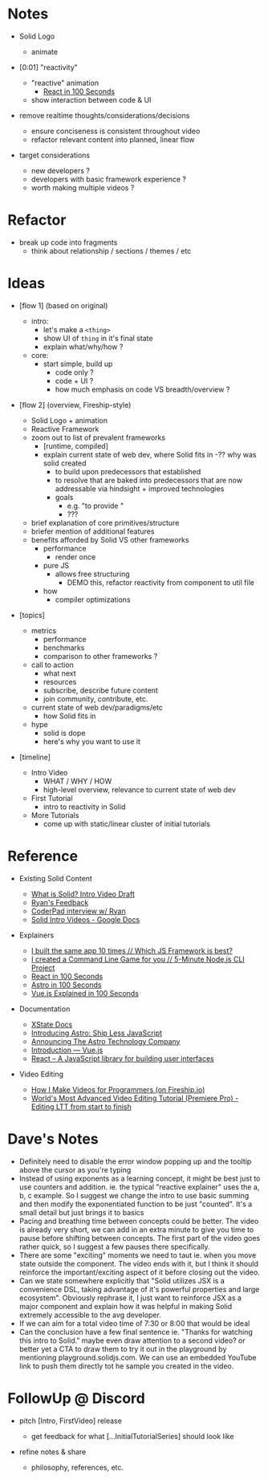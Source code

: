 
<!--####################################################################################################################-->
# Notes
<!--####################################################################################################################-->

  - Solid Logo
    - animate

  - [0:01] "reactivity"
    - "reactive" animation
      - [React in 100 Seconds](https://www.youtube.com/watch?v=Tn6-PIqc4UM&t=41s)
    - show interaction between code & UI

  - remove realtime thoughts/considerations/decisions
    - ensure conciseness is consistent throughout video
    - refactor relevant content into planned, linear flow

  - target considerations
    - new developers ?
    - developers with basic framework experience ?
    - worth making multiple videos ?


<!--####################################################################################################################-->
# Refactor
<!--####################################################################################################################-->

  - break up code into fragments
    - think about relationship / sections / themes / etc


<!--####################################################################################################################-->
# Ideas
<!--####################################################################################################################-->

  - [flow 1] (based on original)
    - intro:
      - let's make a `<thing>`
      - show UI of `thing` in it's final state
      - explain what/why/how ?
    - core:
      - start simple, build up
        - code only ?
        - code + UI ?
        - how much emphasis on code VS breadth/overview ?

  - [flow 2] (overview, Fireship-style)
    - Solid Logo + animation
    - Reactive Framework
    - zoom out to list of prevalent frameworks
      - [runtime, compiled]
      - explain current state of web dev, where Solid fits in
        -?? why was solid created
          - to build upon predecessors that established <paradigms>
          - to resolve <issues> that are baked into predecessors that are now addressable via hindsight + improved technologies
        - goals
          - e.g. "to provide <x>"
          - ???
    - brief explanation of core primitives/structure
    - briefer mention of additional features
    - benefits afforded by Solid VS other frameworks
      - performance
        - render once
      - pure JS
        - allows free structuring
          - DEMO this, refactor reactivity from component to util file
      - how
        - compiler optimizations

  - [topics]
    - metrics
      - performance
      - benchmarks
      - comparison to other frameworks ?
    - call to action
      - what next
      - resources
      - subscribe, describe future content
      - join community, contribute, etc.
    - current state of web dev/paradigms/etc
      - how Solid fits in
    - hype
      - solid is dope
      - here's why you want to use it

  - [timeline]
    - Intro Video
      - WHAT / WHY / HOW
      - high-level overview, relevance to current state of web dev
    - First Tutorial
      - intro to reactivity in Solid
    - More Tutorials
      - come up with static/linear cluster of initial tutorials


<!--####################################################################################################################-->
# Reference
<!--####################################################################################################################-->

  - Existing Solid Content
    - [What is Solid? Intro Video Draft](https://www.youtube.com/watch?v=Fr-ZIhNnCmQ                                          )
    - [Ryan's Feedback                 ](https://discord.com/channels/722131463138705510/861229287868858379/938567585040056360)
    - [CoderPad interview w/ Ryan      ](https://www.twitch.tv/videos/1275982315                                              )
    - [Solid Intro Videos - Google Docs](https://docs.google.com/document/d/1XuINGmkwBeULd4Zoizk2bvvTebag9M5syxqs15Uv0go/edit )

  - Explainers
    - [I built the same app 10 times // Which JS Framework is best?         ](https://www.youtube.com/watch?v=cuHDQhDhvPE&t=1038s)
    - [I created a Command Line Game for you // 5-Minute Node.js CLI Project](https://www.youtube.com/watch?v=_oHByo8tiEY?t=155  )
    - [React in 100 Seconds                                                 ](https://www.youtube.com/watch?v=Tn6-PIqc4UM        )
    - [Astro in 100 Seconds                                                 ](https://www.youtube.com/watch?v=dsTXcSeAZq8        )
    - [Vue.js Explained in 100 Seconds                                      ](https://www.youtube.com/watch?v=nhBVL41-_Cw        )

  - Documentation
    - [XState Docs                                              ](https://xstate.js.org/docs/                           )
    - [Introducing Astro: Ship Less JavaScript                  ](https://astro.build/blog/introducing-astro/           )
    - [Announcing The Astro Technology Company                  ](https://astro.build/blog/the-astro-technology-company/)
    - [Introduction — Vue.js                                    ](https://vuejs.org/v2/guide/                           )
    - [React – A JavaScript library for building user interfaces](https://reactjs.org/                                  )

  - Video Editing
    - [How I Make Videos for Programmers (on Fireship.io)                                            ](https://www.youtube.com/watch?v=N6-Q2dgodLs)
    - [World's Most Advanced Video Editing Tutorial (Premiere Pro) - Editing LTT from start to finish](https://www.youtube.com/watch?v=O6ERELse_QY)


<!--####################################################################################################################-->
# Dave's Notes
<!--####################################################################################################################-->

  - Definitely need to disable the error window popping up and the tooltip above the cursor as you're typing
  - Instead of using exponents as a learning concept, it might be best just to use counters and addition. ie. the typical "reactive explainer" uses the a, b, c example. So I suggest we change the intro to use basic summing and then modify the exponentiated function to be just "counted". It's a small detail but just brings it to basics
  - Pacing and breathing time between concepts could be better. The video is already very short, we can add in an extra minute to give you time to pause before shifting between concepts. The first part of the video goes rather quick, so I suggest a few pauses there specifically.
  - There are some "exciting" moments we need to taut ie. when you move state outside the component. The video ends with it, but I think it should reinforce the important/exciting aspect of it before closing out the video.
  - Can we state somewhere explicitly that "Solid utilizes JSX is a convenience DSL, taking advantage of it's powerful properties and large ecosystem". Obviously rephrase it, I just want to reinforce JSX as a major component and explain how it was helpful in making Solid extremely accessible to the avg developer.
  - If we can aim for a total video time of 7:30 or 8:00 that would be ideal
  - Can the conclusion have a few final sentence ie. "Thanks for watching this intro to Solid." maybe even draw attention to a second video? or better yet a CTA to draw them to try it out in the playground by mentioning playground.solidjs.com. We can use an embedded YouTube link to push them directly tot he sample you created in the video.


<!--####################################################################################################################-->
# FollowUp @ Discord
<!--####################################################################################################################-->

  - pitch [Intro, FirstVideo] release
    - get feedback for what [...InitialTutorialSeries] should look like

  - refine notes & share
    - philosophy, references, etc.
